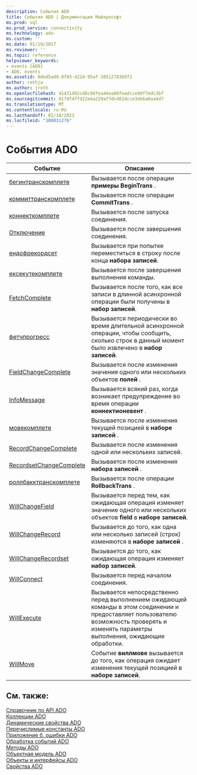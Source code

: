 ```yaml
---
description: События ADO
title: События ADO | Документация Майкрософт
ms.prod: sql
ms.prod_service: connectivity
ms.technology: ado
ms.custom: ''
ms.date: 01/19/2017
ms.reviewer: ''
ms.topic: reference
helpviewer_keywords:
- events [ADO]
- ADO, events
ms.assetid: 0ded5ad9-8f83-4224-95af-38512783b972
author: rothja
ms.author: jroth
ms.openlocfilehash: 41431d92cd8c9dfea44ea88feadcce9df7edc3bf
ms.sourcegitcommit: 917df4ffd22e4a229af7dc481dcce3ebba0aa4d7
ms.translationtype: MT
ms.contentlocale: ru-RU
ms.lasthandoff: 02/10/2021
ms.locfileid: "100031276"
---
```

# <a name="ado-events"></a>События ADO

|Событие|Описание|  
|-|-|  
|[бегинтранскомплете](./begintranscomplete-committranscomplete-and-rollbacktranscomplete-events-ado.md)|Вызывается после операции **примеры BeginTrans** .|  
|[коммиттранскомплете](./begintranscomplete-committranscomplete-and-rollbacktranscomplete-events-ado.md)|Вызывается после операции **CommitTrans** .|  
|[коннекткомплете](./connectcomplete-and-disconnect-events-ado.md)|Вызывается после запуска соединения.|  
|[Отключение](./connectcomplete-and-disconnect-events-ado.md)|Вызывается после завершения соединения.|  
|[ендофрекордсет](./endofrecordset-event-ado.md)|Вызывается при попытке переместиться в строку после конца **набора записей**.|  
|[ексекутекомплете](./executecomplete-event-ado.md)|Вызывается после завершения выполнения команды.|  
|[FetchComplete](./fetchcomplete-event-ado.md)|Вызывается после того, как все записи в длинной асинхронной операции были получены в **набор записей**.|  
|[фетчпрогресс](./fetchprogress-event-ado.md)|Вызывается периодически во время длительной асинхронной операции, чтобы сообщить, сколько строк в данный момент было извлечено в **набор записей**.|  
|[FieldChangeComplete](./willchangefield-and-fieldchangecomplete-events-ado.md)|Вызывается после изменения значения одного или нескольких объектов **полей** .|  
|[InfoMessage](./infomessage-event-ado.md)|Вызывается всякий раз, когда возникает предупреждение во время операции **коннектионевент** .|  
|[мовекомплете](./willmove-and-movecomplete-events-ado.md)|Вызывается после изменения текущей позицией в **наборе записей** .|  
|[RecordChangeComplete](./willchangerecord-and-recordchangecomplete-events-ado.md)|Вызывается после изменения одной или нескольких записей.|  
|[RecordsetChangeComplete](./willchangerecordset-and-recordsetchangecomplete-events-ado.md)|Вызывается после изменения **набора записей** .|  
|[роллбакктранскомплете](./begintranscomplete-committranscomplete-and-rollbacktranscomplete-events-ado.md)|Вызывается после операции **RollbackTrans** .|  
|[WillChangeField](./willchangefield-and-fieldchangecomplete-events-ado.md)|Вызывается перед тем, как ожидающая операция изменяет значение одного или нескольких объектов **field** в **наборе записей**.|  
|[WillChangeRecord](./willchangerecord-and-recordchangecomplete-events-ado.md)|Вызывается до того, как одна или несколько записей (строк) изменяются в **наборе записей** .|  
|[WillChangeRecordset](./willchangerecordset-and-recordsetchangecomplete-events-ado.md)|Вызывается до того, как ожидающая операция изменяет **набор записей**.|  
|[WillConnect](./willconnect-event-ado.md)|Вызывается перед началом соединения.|  
|[WillExecute](./willexecute-event-ado.md)|Вызывается непосредственно перед выполнением ожидающей команды в этом соединении и предоставляет пользователю возможность проверять и изменять параметры выполнения, ожидающие обработки.|  
|[WillMove](./willmove-and-movecomplete-events-ado.md)|Событие **виллмове** вызывается *до* того, как операция ожидает изменения текущей позицией в **наборе записей**.|  
  
## <a name="see-also"></a>См. также:  
 [Справочник по API ADO](./ado-api-reference.md)   
 [Коллекции ADO](./ado-collections.md)   
 [Динамические свойства ADO](./ado-dynamic-properties.md)   
 [Перечислимые константы ADO](./ado-enumerated-constants.md)   
 [Приложение б. ошибки ADO](../../guide/appendixes/appendix-b-ado-errors.md)   
 [Обработка событий ADO](../../guide/data/handling-ado-events.md)   
 [Методы ADO](./ado-methods.md)   
 [Объектная модель ADO](./ado-object-model.md)   
 [Объекты и интерфейсы ADO](./ado-objects-and-interfaces.md)   
 [Свойства ADO](./ado-properties.md)